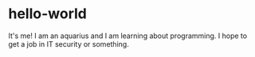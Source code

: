 # hello-world
It's me! 
I am an aquarius and I am learning about programming. I hope to get a job in IT security or something. 
